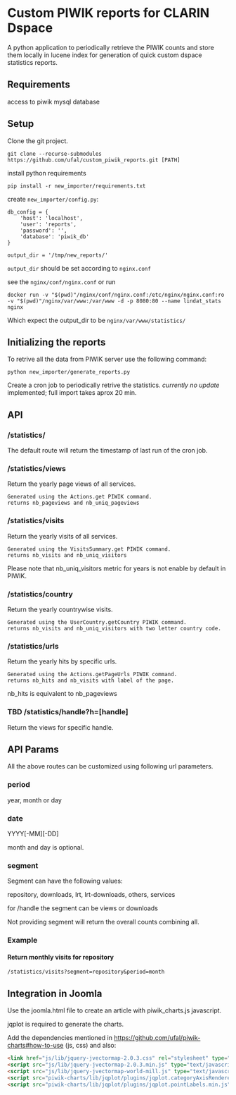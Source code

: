 # Custom PIWIK reports for CLARIN Dspace

A python application to periodically retrieve the PIWIK counts and store them locally in lucene index for generation of quick custom dspace statistics reports.

## Requirements
access to piwik mysql database


## Setup
Clone the git project.
```
git clone --recurse-submodules https://github.com/ufal/custom_piwik_reports.git [PATH]
```

install python requirements
```
pip install -r new_importer/requirements.txt

```

create `new_importer/config.py`:
```
db_config = {
    'host': 'localhost',
    'user': 'reports',
    'password': '',
    'database': 'piwik_db'
}

output_dir = '/tmp/new_reports/'
```

`output_dir` should be set according to `nginx.conf`

see the `nginx/conf/nginx.conf` or run
```
docker run -v "$(pwd)"/nginx/conf/nginx.conf:/etc/nginx/nginx.conf:ro -v "$(pwd)"/nginx/var/www:/var/www -d -p 8080:80 --name lindat_stats nginx
```
Which expect the output_dir to be `nginx/var/www/statistics/`


## Initializing the reports
To retrive all the data from PIWIK server use the following command:
```
python new_importer/generate_reports.py
```

Create a cron job to periodically retrive the statistics. *currently no update* implemented; full import takes aprox 20 min.

## API

### /statistics/
The default route will return the timestamp of last run of the cron job.

### /statistics/views
Return the yearly page views of all services.
```
Generated using the Actions.get PIWIK command.
returns nb_pageviews and nb_uniq_pageviews
```

### /statistics/visits
Return the yearly visits of all services.
```
Generated using the VisitsSummary.get PIWIK command.
returns nb_visits and nb_uniq_visitors
```
Please note that nb_uniq_visitors metric for years is not enable by default in PIWIK.

### /statistics/country
Return the yearly countrywise visits.
```
Generated using the UserCountry.getCountry PIWIK command.
returns nb_visits and nb_uniq_visitors with two letter country code.
```

### /statistics/urls
Return the yearly hits by specific urls.
```
Generated using the Actions.getPageUrls PIWIK command.
returns nb_hits and nb_visits with label of the page.
```
nb_hits is equivalent to nb_pageviews

### TBD /statistics/handle?h=[handle]
Return the views for specific handle.


## API Params
All the above routes can be customized using following url parameters.

### period 
year, month or day

### date
YYYY[-MM][-DD]

month and day is optional.

### segment
Segment can have the following values:

repository, downloads, lrt, lrt-downloads, others, services

for /handle the segment can be views or downloads

Not providing segment will return the overall counts combining all.


### Example
#### Return monthly visits for repository
```
/statistics/visits?segment=repository&period=month
```


## Integration in Joomla

Use the joomla.html file to create an article with piwik_charts.js javascript.

jqplot is required to generate the charts.

Add the dependencies mentioned in https://github.com/ufal/piwik-charts#how-to-use (js, css) and also:
```html
<link href="js/lib/jquery-jvectormap-2.0.3.css" rel="stylesheet" type="text/css" />
<script src="js/lib/jquery-jvectormap-2.0.3.min.js" type="text/javascript"></script>
<script src="js/lib/jquery-jvectormap-world-mill.js" type="text/javascript"></script>
<script src="piwik-charts/lib/jqplot/plugins/jqplot.categoryAxisRenderer.min.js" type="text/javascript"> </script>
<script src="piwik-charts/lib/jqplot/plugins/jqplot.pointLabels.min.js" type="text/javascript"> </script>
```
